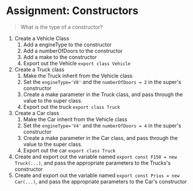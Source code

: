# Assignment: Constructors

> What is the type of a constructor?

1. Create a Vehicle Class
    1. Add a engineType to the constructor
    2. Add a numberOfDoors to the constructor
    3. Add a make to the constructor
    4. Export out the Vehicle `export class Vehicle`
2. Create a Truck class
    1. Make the Truck inherit from the Vehicle class
    2. Set the `engineType='V8'` and the `numberOfDoors = 2` in the super's constructor
    3. Create a make parameter in the Truck class, and pass through the value to the super class.
    4. Export out the truck `export class Truck`
3. Create a Car class
    1. Make the Car inherit from the Vehicle class
    2. Set the `engineType='V4'` and the `numberOfDoors = 4` in the super's constructor
    3. Create a make parameter in the Car class, and pass through the value to the super class.
    4. Export out the car `export class Truck`
4. Create and export out the variable named `export const F150 = new Truck(...)`, and pass the appropriate parameters to the Trucks's constructor
5. Create and export out the variable named `export const Prius = new Car(...)`, and pass the appropriate parameters to the Car's constructor
